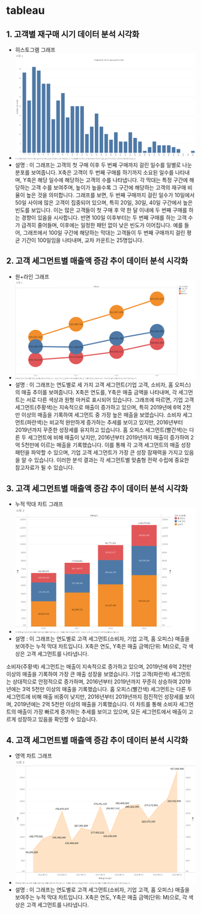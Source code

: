 # tableau


## 1. 고객별 재구매 시기 데이터 분석 시각화
- 히스토그램 그래프
- ![img](히스토그램.png)
- 설명 : 이 그래프는 고객의 첫 구매 이후 두 번째 구매까지 걸린 일수를 일별로 나눈 분포를 보여줍니다.
X축은 고객이 두 번째 구매를 하기까지 소요된 일수를 나타내며, Y축은 해당 일수에 해당하는 고객의 수를 나타냅니다.
각 막대는 특정 구간에 해당하는 고객 수를 보여주며, 높이가 높을수록 그 구간에 해당하는 고객의 재구매 비율이 높은 것을 의미합니다. 
그래프를 보면, 두 번째 구매까지 걸린 일수가 10일에서 50일 사이에 많은 고객이 집중되어 있으며, 특히 20일, 30일, 40일 구간에서 높은 빈도를 보입니다.
이는 많은 고객들이 첫 구매 후 약 한 달 이내에 두 번째 구매를 하는 경향이 있음을 시사합니다. 반면 100일 이후부터는 두 번째 구매를 하는 고객 수가 급격히 줄어들며, 이후에는 일정한 패턴 없이 낮은 빈도가 이어집니다.
예를 들어, 그래프에서 100일 구간에 해당하는 막대는 고객들이 두 번째 구매까지 걸린 평균 기간이 100일임을 나타내며, 교차 카운트는 25명입니다.


## 2. 고객 세그먼트별 매출액 증감 추이 데이터 분석 시각화
- 원+라인 그래프
- ![img](원,라인그래프2.png)
- 설명 : 이 그래프는 연도별로 세 가지 고객 세그먼트(기업 고객, 소비자, 홈 오피스)의 매출 추이를 보여줍니다.
X축은 연도를, Y축은 매출 금액을 나타내며, 각 세그먼트는 서로 다른 색상과 원형 마커로 표시되어 있습니다.
그래프에 따르면, 기업 고객 세그먼트(주황색)는 지속적으로 매출이 증가하고 있으며, 특히 2019년에 6억 2천만 이상의 매출을 기록하여 세그먼트 중 가장 높은 매출을 보였습니다.
소비자 세그먼트(파란색)는 비교적 완만하게 증가하는 추세를 보이고 있지만, 2016년부터 2019년까지 꾸준한 성장세를 유지하고 있습니다.
홈 오피스 세그먼트(빨간색)는 다른 두 세그먼트에 비해 매출이 낮지만, 2016년부터 2019년까지 매출이 증가하여 2억 5천만에 이르는 매출을 기록했습니다.
이를 통해 각 고객 세그먼트의 매출 성장 패턴을 파악할 수 있으며, 기업 고객 세그먼트가 가장 큰 성장 잠재력을 가지고 있음을 알 수 있습니다. 이러한 분석 결과는 각 세그먼트별 맞춤형 전략 수립에 중요한 참고자료가 될 수 있습니다.



## 3. 고객 세그먼트별 매출액 증감 추이 데이터 분석 시각화
- 누적 막대 차트 그래프
- ![img](누적막대차트.png)
- 설명 : 이 그래프는 연도별로 고객 세그먼트(소비자, 기업 고객, 홈 오피스) 매출을 보여주는 누적 막대 차트입니다. X축은 연도, Y축은 매출 금액(단위: M)으로, 각 색상은 고객 세그먼트를 나타냅니다.

소비자(주황색) 세그먼트는 매출이 지속적으로 증가하고 있으며, 2019년에 6억 2천만 이상의 매출을 기록하여 가장 큰 매출 성장을 보였습니다.
기업 고객(파란색) 세그먼트는 상대적으로 안정적으로 증가하며, 2016년부터 2019년까지 꾸준히 상승하여 2019년에는 3억 5천만 이상의 매출을 기록했습니다.
홈 오피스(빨간색) 세그먼트는 다른 두 세그먼트에 비해 매출 비중이 낮지만, 2016년부터 2019년까지 점진적인 성장세를 보이며, 2019년에는 2억 5천만 이상의 매출을 기록했습니다.
이 차트를 통해 소비자 세그먼트의 매출이 가장 빠르게 증가하는 추세를 보이고 있으며, 모든 세그먼트에서 매출이 고르게 성장하고 있음을 확인할 수 있습니다.




## 4. 고객 세그먼트별 매출액 증감 추이 데이터 분석 시각화
- 영역 차트 그래프
- ![img](영역차트그래프.png)
- 설명 : 이 그래프는 연도별로 고객 세그먼트(소비자, 기업 고객, 홈 오피스) 매출을 보여주는 누적 막대 차트입니다. X축은 연도, Y축은 매출 금액(단위: M)으로, 각 색상은 고객 세그먼트를 나타냅니다.


